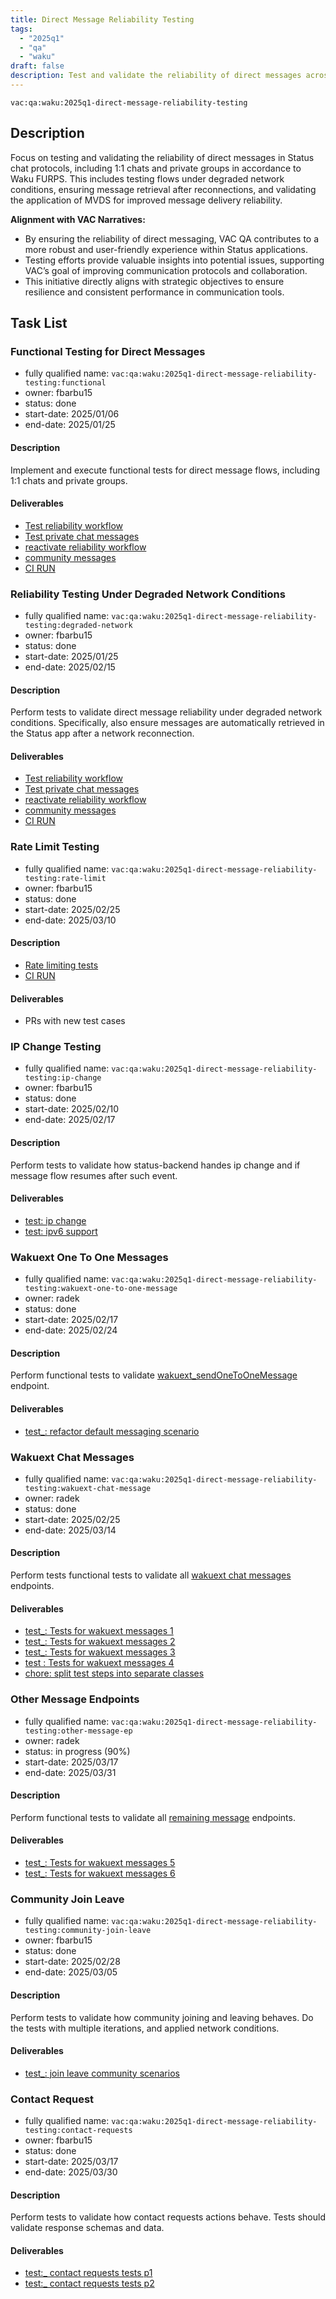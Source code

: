 ```yaml
---
title: Direct Message Reliability Testing
tags:
  - "2025q1"
  - "qa"
  - "waku"  
draft: false  
description: Test and validate the reliability of direct messages across Status chat protocols.
---
```


`vac:qa:waku:2025q1-direct-message-reliability-testing`

## Description
Focus on testing and validating the reliability of direct messages in Status chat protocols, 
including 1:1 chats and private groups in accordance to Waku FURPS.
This includes testing flows under degraded network conditions, 
ensuring message retrieval after reconnections, 
and validating the application of MVDS for improved message delivery reliability.

**Alignment with VAC Narratives:**

* By ensuring the reliability of direct messaging, 
  VAC QA contributes to a more robust and user-friendly experience within Status applications.
* Testing efforts provide valuable insights into potential issues, 
  supporting VAC’s goal of improving communication protocols and collaboration.
* This initiative directly aligns with strategic objectives 
  to ensure resilience and consistent performance in communication tools.

## Task List

### Functional Testing for Direct Messages

* fully qualified name: `vac:qa:waku:2025q1-direct-message-reliability-testing:functional`
* owner: fbarbu15
* status: done
* start-date: 2025/01/06
* end-date: 2025/01/25

#### Description
Implement and execute functional tests for direct message flows, 
including 1:1 chats and private groups. 

#### Deliverables
* [Test reliability workflow](https://github.com/status-im/status-go/pull/6236)
* [Test private chat messages](https://github.com/status-im/status-go/pull/6259)
* [reactivate reliability workflow](https://github.com/status-im/status-go/pull/6280)
* [community messages](https://github.com/status-im/status-go/pull/6294)
* [CI RUN](https://github.com/status-im/status-go/actions/runs/13232288117)


### Reliability Testing Under Degraded Network Conditions

* fully qualified name: `vac:qa:waku:2025q1-direct-message-reliability-testing:degraded-network`
* owner: fbarbu15
* status: done
* start-date: 2025/01/25
* end-date: 2025/02/15

#### Description
Perform tests to validate direct message reliability under degraded network conditions. 
Specifically, also ensure messages are automatically retrieved in the Status app 
after a network reconnection.

#### Deliverables
* [Test reliability workflow](https://github.com/status-im/status-go/pull/6236)
* [Test private chat messages](https://github.com/status-im/status-go/pull/6259)
* [reactivate reliability workflow](https://github.com/status-im/status-go/pull/6280)
* [community messages](https://github.com/status-im/status-go/pull/6294)
* [CI RUN](https://github.com/status-im/status-go/actions/runs/13232288117)

### Rate Limit Testing

* fully qualified name: `vac:qa:waku:2025q1-direct-message-reliability-testing:rate-limit`
* owner: fbarbu15
* status: done
* start-date: 2025/02/25
* end-date: 2025/03/10

#### Description
- [Rate limiting tests](https://github.com/status-im/status-go/pull/6332)
- [CI RUN](https://github.com/status-im/status-go/actions/runs/13344807227)

#### Deliverables
* PRs with new test cases

### IP Change Testing

* fully qualified name: `vac:qa:waku:2025q1-direct-message-reliability-testing:ip-change`
* owner: fbarbu15
* status: done
* start-date: 2025/02/10
* end-date: 2025/02/17

#### Description
Perform tests to validate how status-backend handes ip change
and if message flow resumes after such event.

#### Deliverables
* [test: ip change](https://github.com/status-im/status-go/pull/6336)
* [test: ipv6 support](https://github.com/status-im/status-go/pull/6376)

### Wakuext One To One Messages

* fully qualified name: `vac:qa:waku:2025q1-direct-message-reliability-testing:wakuext-one-to-one-message`
* owner: radek
* status: done
* start-date: 2025/02/17
* end-date: 2025/02/24

#### Description
Perform functional tests to validate [wakuext_sendOneToOneMessage](https://github.com/status-im/status-go/issues/6084) endpoint. 

#### Deliverables
* [test_: refactor default messaging scenario](https://github.com/status-im/status-go/pull/6351)

### Wakuext Chat Messages

* fully qualified name: `vac:qa:waku:2025q1-direct-message-reliability-testing:wakuext-chat-message`
* owner: radek
* status: done
* start-date: 2025/02/25
* end-date: 2025/03/14

#### Description
Perform tests functional tests to validate all [wakuext chat messages](https://github.com/status-im/status-go/issues/6084) endpoints. 

#### Deliverables
* [test_: Tests for wakuext messages 1](https://github.com/status-im/status-go/pull/6356)
* [test_: Tests for wakuext messages 2](https://github.com/status-im/status-go/pull/6374)
* [test_: Tests for wakuext messages 3](https://github.com/status-im/status-go/pull/6380)
* [test : Tests for wakuext messages 4](https://github.com/status-im/status-go/pull/6428)
* [chore: split test steps into separate classes](https://github.com/status-im/status-go/pull/6403)

### Other Message Endpoints

* fully qualified name: `vac:qa:waku:2025q1-direct-message-reliability-testing:other-message-ep`
* owner: radek
* status: in progress (90%)
* start-date: 2025/03/17
* end-date: 2025/03/31

#### Description
Perform functional tests to validate all [remaining message](https://github.com/status-im/status-go/issues/6084) endpoints. 

#### Deliverables
* [test_: Tests for wakuext messages 5](https://github.com/status-im/status-go/pull/6432)
* [test_: Tests for wakuext messages 6](https://github.com/status-im/status-go/pull/6444)

### Community Join Leave

* fully qualified name: `vac:qa:waku:2025q1-direct-message-reliability-testing:community-join-leave`
* owner: fbarbu15
* status: done
* start-date: 2025/02/28
* end-date: 2025/03/05

#### Description
Perform tests to validate how community joining and leaving behaves.
Do the tests with multiple iterations, and applied network conditions.

#### Deliverables
* [test_: join leave community scenarios](https://github.com/status-im/status-go/pull/6370)


### Contact Request

* fully qualified name: `vac:qa:waku:2025q1-direct-message-reliability-testing:contact-requests`
* owner: fbarbu15
* status: done
* start-date: 2025/03/17
* end-date: 2025/03/30

#### Description
Perform tests to validate how contact requests actions behave.
Tests should validate response schemas and data.

#### Deliverables
*	[test:_ contact requests tests p1](https://github.com/status-im/status-go/pull/6425)
*	[test:_ contact requests tests p2](https://github.com/status-im/status-go/pull/6437)
